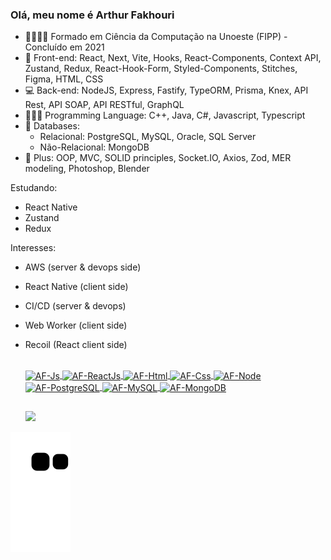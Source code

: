 ### Olá, meu nome é Arthur Fakhouri


- 👨🏻‍🎓📒 Formado em Ciência da Computação na Unoeste (FIPP) - Concluído em 2021
- 🎨 Front-end: React, Next, Vite, Hooks, React-Components, Context API, Zustand, Redux, React-Hook-Form, Styled-Components, Stitches, Figma, HTML, CSS
- 💻 Back-end: NodeJS, Express, Fastify, TypeORM, Prisma, Knex, API Rest, API SOAP, API RESTful, GraphQL
- 👨🏻‍💻 Programming Language: C++, Java, C#, Javascript, Typescript
- 🫙 Databases:
  -  Relacional: PostgreSQL, MySQL, Oracle, SQL Server
  -  Não-Relacional: MongoDB 
- 🌱 Plus: OOP, MVC, SOLID principles, Socket.IO, Axios, Zod, MER modeling, Photoshop, Blender

Estudando: 
 - React Native
 - Zustand
 - Redux

Interesses:
- AWS (server & devops side)
- React Native (client side)
- CI/CD (server & devops)
- Web Worker (client side)
- Recoil (React client side)
 
  <div align="center">
    <a href="https://github.com/ArthurFakhouri">
    
  </div>

  <div style="display: inline_block"><br>
   <img align="center" alt="AF-Js" height="30" width="40" src="https://cdn.jsdelivr.net/gh/devicons/devicon/icons/javascript/javascript-original.svg">
   <img align="center" alt="AF-ReactJs" height="30" width="40" src="https://cdn.jsdelivr.net/gh/devicons/devicon/icons/react/react-original.svg">
   <img align="center" alt="AF-Html" height="30" width="40" src="https://cdn.jsdelivr.net/gh/devicons/devicon/icons/html5/html5-original.svg">
   <img align="center" alt="AF-Css" height="30" width="40" src="https://cdn.jsdelivr.net/gh/devicons/devicon/icons/css3/css3-original.svg">
   <img align="center" alt="AF-Node" height="30" width="40" src="https://cdn.jsdelivr.net/gh/devicons/devicon/icons/nodejs/nodejs-original.svg">
   <img align="center" alt="AF-PostgreSQL" height="30" width="40" src="https://cdn.jsdelivr.net/gh/devicons/devicon/icons/postgresql/postgresql-original.svg">
   <img align="center" alt="AF-MySQL" height="30" width="40" src="https://cdn.jsdelivr.net/gh/devicons/devicon/icons/mysql/mysql-original.svg">
   <img align="center" alt="AF-MongoDB" height="30" width="40" src="https://cdn.jsdelivr.net/gh/devicons/devicon/icons/mongodb/mongodb-original.svg">
  </div>
  
  ##
  
  <div> 
  <a href="https://www.linkedin.com/in/arthur-fakhouri/" target="_blank"><img src="https://img.shields.io/badge/-LinkedIn-%230077B5?style=for-the-badge&logo=linkedin&logoColor=white" target="_blank"></a>
  </div>

![Snake animation](https://github.com/ArthurFakhouri/ArthurFakhouri/blob/output/github-contribution-grid-snake.svg)

